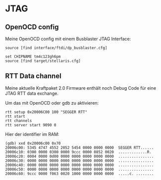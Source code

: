 JTAG
====

OpenOCD config
--------------

Meine OpenOCD config mit einem Busblaster JTAG Interface:

    source [find interface/ftdi/dp_busblaster.cfg]

    set CHIPNAME tm4c123gh6pm
    source [find target/stellaris.cfg]


RTT Data channel
----------------

Meine aktuelle Kraftpaket 2.0 Firmware enthält noch Debug Code für eine JTAG
RTT data exchange.

Um das mit OpenOCD oder gdb zu aktivieren:

    rtt setup 0x20006C00 100 "SEGGER RTT"
    rtt start
    rtt channels
    rtt server start 9090 0

Hier der identifier im RAM:

	(gdb) xxd 0x20006c00 0x70
	20006c00: 5345 4747 4552 2052 5454 0000 0000 0000  SEGGER RTT......
	20006c10: 0300 0000 0300 0000 9ccc 0000 0852 0020  .............R. 
	20006c20: 0004 0000 0d00 0000 0000 0000 0000 0000  ................
	20006c30: 0000 0000 0000 0000 0000 0000 0000 0000  ................
	20006c40: 0000 0000 0000 0000 0000 0000 0000 0000  ................
	20006c50: 0000 0000 0000 0000 0000 0000 0000 0000  ................
	20006c60: 9ccc 0000 f063 0020 1000 0000 0000 0000  .....c. ........

